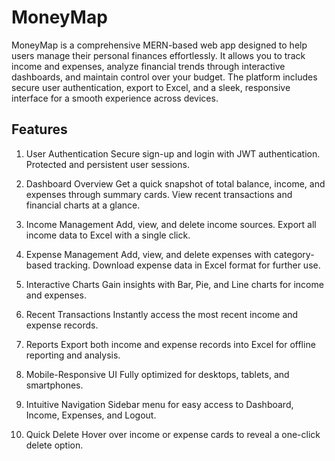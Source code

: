 # MoneyMap
MoneyMap is a comprehensive MERN-based web app designed to help users manage their personal finances effortlessly. It allows you to track income and expenses, analyze financial trends through interactive dashboards, and maintain control over your budget. The platform includes secure user authentication, export to Excel, and a sleek, responsive interface for a smooth experience across devices.
## Features
1. User Authentication
   Secure sign-up and login with JWT authentication.
   Protected and persistent user sessions.

2. Dashboard Overview
   Get a quick snapshot of total balance, income, and expenses through summary cards.
   View recent transactions and financial charts at a glance.

3. Income Management
   Add, view, and delete income sources.
   Export all income data to Excel with a single click.

4. Expense Management
   Add, view, and delete expenses with category-based tracking.
   Download expense data in Excel format for further use.

5. Interactive Charts
   Gain insights with Bar, Pie, and Line charts for income and expenses.

6. Recent Transactions
   Instantly access the most recent income and expense records.

7. Reports
   Export both income and expense records into Excel for offline reporting and analysis.

8. Mobile-Responsive UI
   Fully optimized for desktops, tablets, and smartphones.

9. Intuitive Navigation
    Sidebar menu for easy access to Dashboard, Income, Expenses, and Logout.

10. Quick Delete
    Hover over income or expense cards to reveal a one-click delete option.
